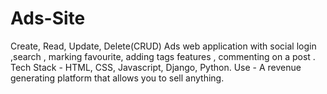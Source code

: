# Ads-Site
Create, Read, Update, Delete(CRUD) Ads web application with social login ,search ,
marking favourite, adding tags features , commenting on a post .
Tech Stack - HTML, CSS, Javascript, Django, Python.
Use - A revenue generating platform that allows you to sell anything.
